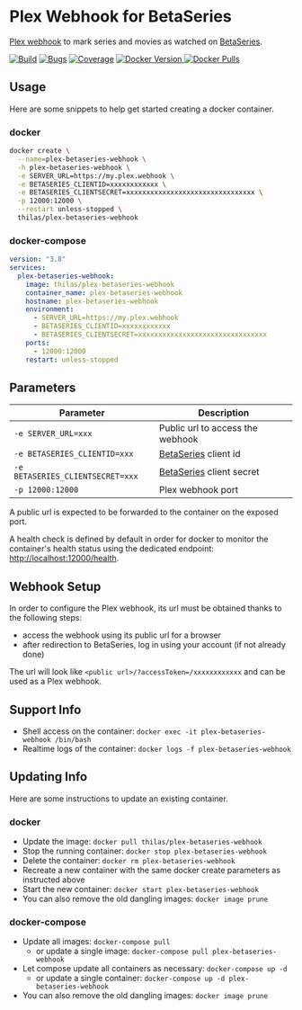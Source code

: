 # Plex Webhook for BetaSeries

[Plex webhook](https://support.plex.tv/articles/115002267687-webhooks/) to mark series and movies as watched on [BetaSeries](https://www.betaseries.com/).

[![Build](https://github.com/Thilas/plex-betaseries-webhook/actions/workflows/build.yml/badge.svg)](https://github.com/Thilas/plex-betaseries-webhook/actions/workflows/build.yml)
[![Bugs](https://sonarcloud.io/api/project_badges/measure?project=Thilas_plex-betaseries-webhook&metric=bugs)](https://sonarcloud.io/summary/new_code?id=Thilas_plex-betaseries-webhook)
[![Coverage](https://sonarcloud.io/api/project_badges/measure?project=Thilas_plex-betaseries-webhook&metric=coverage)](https://sonarcloud.io/summary/new_code?id=Thilas_plex-betaseries-webhook)
[![Docker Version](https://img.shields.io/docker/v/thilas/plex-betaseries-webhook/latest?logo=docker) ![Docker Pulls](https://img.shields.io/docker/pulls/thilas/plex-betaseries-webhook?color=green&label=pulls&logo=docker)](https://hub.docker.com/r/thilas/plex-betaseries-webhook)

## Usage

Here are some snippets to help get started creating a docker container.

### docker

```bash
docker create \
  --name=plex-betaseries-webhook \
  -h plex-betaseries-webhook \
  -e SERVER_URL=https://my.plex.webhook \
  -e BETASERIES_CLIENTID=xxxxxxxxxxxx \
  -e BETASERIES_CLIENTSECRET=xxxxxxxxxxxxxxxxxxxxxxxxxxxxxxxx \
  -p 12000:12000 \
  --restart unless-stopped \
  thilas/plex-betaseries-webhook
```

### docker-compose

```yml
version: "3.8"
services:
  plex-betaseries-webhook:
    image: thilas/plex-betaseries-webhook
    container_name: plex-betaseries-webhook
    hostname: plex-betaseries-webhook
    environment:
      - SERVER_URL=https://my.plex.webhook
      - BETASERIES_CLIENTID=xxxxxxxxxxxx
      - BETASERIES_CLIENTSECRET=xxxxxxxxxxxxxxxxxxxxxxxxxxxxxxxx
    ports:
      - 12000:12000
    restart: unless-stopped
```

## Parameters

| Parameter                        | Description                                                 |
| -------------------------------- | ----------------------------------------------------------- |
| `-e SERVER_URL=xxx`              | Public url to access the webhook                            |
| `-e BETASERIES_CLIENTID=xxx`     | [BetaSeries](https://www.betaseries.com/api/) client id     |
| `-e BETASERIES_CLIENTSECRET=xxx` | [BetaSeries](https://www.betaseries.com/api/) client secret |
| `-p 12000:12000`                 | Plex webhook port                                           |

A public url is expected to be forwarded to the container on the exposed port.

A health check is defined by default in order for docker to monitor the container's health status using the dedicated endpoint: <http://localhost:12000/health>.

## Webhook Setup

In order to configure the Plex webhook, its url must be obtained thanks to the following steps:

- access the webhook using its public url for a browser
- after redirection to BetaSeries, log in using your account (if not already done)

The url will look like `<public url>/?accessToken=/xxxxxxxxxxxx` and can be used as a Plex webhook.

## Support Info

- Shell access on the container: `docker exec -it plex-betaseries-webhook /bin/bash`
- Realtime logs of the container: `docker logs -f plex-betaseries-webhook`

## Updating Info

Here are some instructions to update an existing container.

### docker

- Update the image: `docker pull thilas/plex-betaseries-webhook`
- Stop the running container: `docker stop plex-betaseries-webhook`
- Delete the container: `docker rm plex-betaseries-webhook`
- Recreate a new container with the same docker create parameters as instructed above
- Start the new container: `docker start plex-betaseries-webhook`
- You can also remove the old dangling images: `docker image prune`

### docker-compose

- Update all images: `docker-compose pull`
  - or update a single image: `docker-compose pull plex-betaseries-webhook`
- Let compose update all containers as necessary: `docker-compose up -d`
  - or update a single container: `docker-compose up -d plex-betaseries-webhook`
- You can also remove the old dangling images: `docker image prune`
